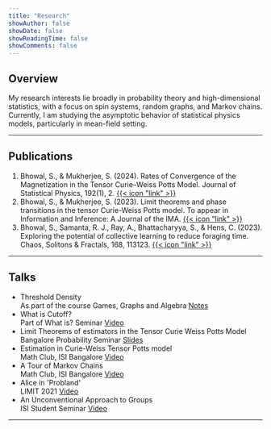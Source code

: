 ```yaml
---
title: "Research"
showAuthor: false
showDate: false
showReadingTime: false
showComments: false
---
```


<!-- <figure>
    <img src="research_0622.svg" width=80%/ class="center">
    <figcaption align="center"> Some Weyl cones and Feynman diagrams. </figcaption>
</figure> -->


## Overview


My research interests lie broadly in probability theory and high-dimensional statistics, with a focus on spin systems, random graphs, and Markov chains. Currently, I am studying the asymptotic behavior of statistical physics models, particularly in mean-field setting. 


------

## Publications

1. Bhowal, S., & Mukherjee, S. (2024). Rates of Convergence of the Magnetization in the Tensor Curie–Weiss Potts Model. Journal of Statistical Physics, 192(1), 2. [{{< icon "link" >}}](https://doi.org/10.1007/s10955-024-03382-w)
2. Bhowal, S., & Mukherjee, S. (2023). Limit theorems and phase transitions in the tensor Curie-Weiss Potts model. To appear in Information and Inference: A Journal of the IMA. [{{< icon "link" >}}](https://arxiv.org/abs/2307.01052)
3. Bhowal, S., Samanta, R. J., Ray, A., Bhattacharyya, S., & Hens, C. (2023). Exploring the potential of collective learning to reduce foraging time. Chaos, Solitons & Fractals, 168, 113123. [{{< icon "link" >}}](https://doi.org/10.1016/j.chaos.2023.113123)

------

## Talks

- Threshold Density <br>
  As part of the course Games, Graphs and Algebra [Notes](/docs/thresholdDensity.pdf)
- What is Cutoff?<br>
  Part of What is? Seminar [Video](https://youtu.be/cskG0fGg5wU?si=ZUOw_j7UcOiMSVrr)
- Limit Theorems of estimators in the Tensor Curie Weiss Potts Model <br>
  Bangalore Probability Seminar [Slides](/docs/BPS26_02_24.pdf)
- Estimation in Curie-Weiss Tensor Potts model <br>
  Math Club, ISI Bangalore [Video](https://youtu.be/XxchJRrzAQ0?si=mECD6CqDvIQgdkjf) 
- A Tour of Markov Chains <br>
  Math Club, ISI Bangalore [Video](https://youtu.be/Add6dpfNkA8?si=b1WN_QKdVejgR1-D)
- Alice in 'Probland' <br>
  LIMIT 2021 [Video](https://youtu.be/4zwPtAFe5B0?si=Sg7LCRj1bgkIXPbU)
- An Unconventional Approach to Groups <br>
  ISI Student Seminar [Video](https://youtu.be/XfZJ2sKG6WA?si=VlG7KH5js-RpI4Ii)

------